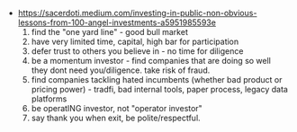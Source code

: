 
- https://sacerdoti.medium.com/investing-in-public-non-obvious-lessons-from-100-angel-investments-a5951985593e
	1. find the "one yard line" - good bull market
	2. have very limited time, capital, high bar for participation
	3. defer trust to others you believe in - no time for diligence
	4. be a momentum investor - find companies that are doing so well they dont need you/diligence. take risk of fraud.
	5. find companies tackling hated incumbents (whether bad product or pricing power) - tradfi, bad internal tools, paper process, legacy data platforms
	6. be operatING investor, not "operator investor"
	7. say thank you when exit, be polite/respectful.